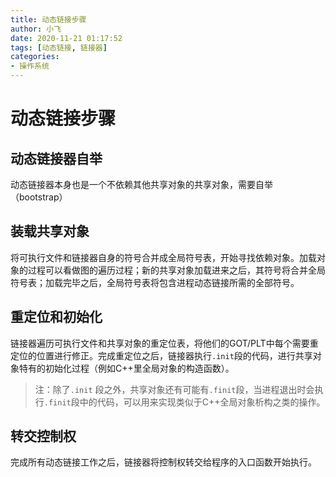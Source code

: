 ```yaml
---
title: 动态链接步骤
author: 小飞
date: 2020-11-21 01:17:52
tags: [动态链接, 链接器]
categories:
- 操作系统
---
```


# 动态链接步骤

## 动态链接器自举

动态链接器本身也是一个不依赖其他共享对象的共享对象，需要自举（bootstrap）

## 装载共享对象

将可执行文件和链接器自身的符号合并成全局符号表，开始寻找依赖对象。加载对象的过程可以看做图的遍历过程；新的共享对象加载进来之后，其符号将合并全局符号表；加载完毕之后，全局符号表将包含进程动态链接所需的全部符号。

## 重定位和初始化

链接器遍历可执行文件和共享对象的重定位表，将他们的GOT/PLT中每个需要重定位的位置进行修正。完成重定位之后，链接器执行`.init`段的代码，进行共享对象特有的初始化过程（例如C++里全局对象的构造函数）。

>  注：除了`.init` 段之外，共享对象还有可能有`.finit`段，当进程退出时会执行`.finit`段中的代码，可以用来实现类似于C++全局对象析构之类的操作。

## 转交控制权

完成所有动态链接工作之后，链接器将控制权转交给程序的入口函数开始执行。